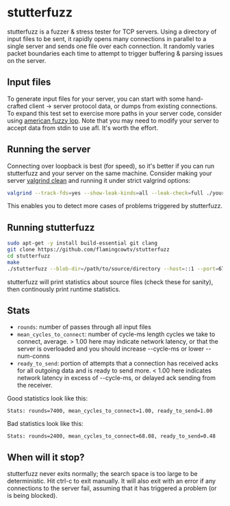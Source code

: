 # stutterfuzz

stutterfuzz is a fuzzer & stress tester for TCP servers. Using a directory
of input files to be sent, it rapidly opens many connections in parallel to a
single server and sends one file over each connection. It randomly varies
packet boundaries each time to attempt to trigger buffering & parsing issues
on the server.


## Input files

To generate input files for your server, you can start with some hand-crafted
client -> server protocol data, or dumps from existing connections. To expand
this test set to exercise more paths in your server code, consider using
[american fuzzy lop](http://lcamtuf.coredump.cx/afl/). Note that you may need
to modify your server to accept data from stdin to use afl. It's worth the
effort.


## Running the server

Connecting over loopback is best (for speed), so it's better if you can run
stutterfuzz and your server on the same machine. Consider making your server
[valgrind clean]() and running it under strict valgrind options:

```bash
valgrind --track-fds=yes --show-leak-kinds=all --leak-check=full ./yourserver --flag1 --flag2=value --dont-fork
```

This enables you to detect more cases of problems triggered by stutterfuzz.


## Running stutterfuzz

```bash
sudo apt-get -y install build-essential git clang
git clone https://github.com/flamingcowtv/stutterfuzz
cd stutterfuzz
make
./stutterfuzz --blob-dir=/path/to/source/directory --host=::1 --port=6789
```

stutterfuzz will print statistics about source files (check these for sanity),
then continously print runtime statistics.


## Stats

* `rounds`: number of passes through all input files
* `mean_cycles_to_connect`: number of cycle-ms length cycles we take to connect,
  average. > 1.00 here may indicate network latency, or that the server is
	overloaded and you should increase --cycle-ms or lower --num-conns
* `ready_to_send`: portion of attempts that a connection has received acks for
  all outgoing data and is ready to send more. < 1.00 here indicates network
	latency in excess of --cycle-ms, or delayed ack sending from the receiver.

Good statistics look like this:

```
Stats: rounds=7400, mean_cycles_to_connect=1.00, ready_to_send=1.00
```

Bad statistics look like this:

```
Stats: rounds=2400, mean_cycles_to_connect=68.08, ready_to_send=0.48            
```

## When will it stop?

stutterfuzz never exits normally; the search space is too large to be
deterministic. Hit ctrl-c to exit manually. It will also exit with an error
if any connections to the server fail, assuming that it has triggered a
problem (or is being blocked).
